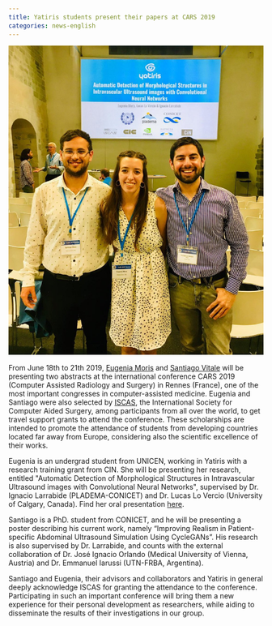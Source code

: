 ```yaml
---
title: Yatiris students present their papers at CARS 2019
categories: news-english
---
```


<div class="image-post-container">
    <img src="/images/news/cars-group-2019.jpg" title="Santiago, Eugenia and Lucas at Rennes" />
</div>

From June 18th to 21th 2019, [Eugenia Moris](http://yatiris.github.io/people/eugenia_moris/index.html) and [Santiago Vitale](http://yatiris.github.io/people/santiago_vitale/index.html) will be presenting two abstracts at the international conference CARS 2019 (Computer Assisted Radiology and Surgery) in Rennes (France), one of the most important congresses in computer-assisted medicine. Eugenia and Santiago were also selected by [ISCAS](http://www.iscas.net/), the International Society for Computer Aided Surgery,  among participants from all over the world, to get travel support grants to attend the conference. These scholarships are intended to promote the attendance of students from developing countries located far away from Europe, considering also the scientific excellence of their works.

Eugenia is an undergrad student from UNICEN, working in Yatiris with a research training grant from CIN. She will be presenting her research, entitled "Automatic Detection of Morphological Structures in Intravascular Ultrasound images with Convolutional Neural Networks", supervised by Dr. Ignacio Larrabide (PLADEMA-CONICET) and Dr. Lucas Lo Vercio (University of Calgary, Canada). Find her oral presentation [here](http://medialibrary.cars2019.org/mediatheque/media.aspx?mediaId=71012&channel=70776).

Santiago is a PhD. student from CONICET, and he will be presenting a poster describing his current work, namely “Improving Realism in Patient-specific Abdominal Ultrasound Simulation Using CycleGANs”. His research is also supervised by Dr. Larrabide, and counts with the external collaboration of Dr. José Ignacio Orlando (Medical University of Vienna, Austria) and Dr. Emmanuel Iarussi (UTN-FRBA, Argentina). 

Santiago and Eugenia, their advisors and collaborators and Yatiris in general deeply acknowledge ISCAS for granting the attendance to the conference. Participating in such an important conference will bring them a new experience for their personal development as researchers, while aiding to disseminate the results of their investigations in our group.